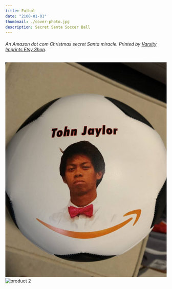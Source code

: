 ```yaml
---
title: Futbol
date: "2100-01-01"
thumbnail: ./cover-photo.jpg
description: Secret Santa Soccer Ball
---
```


###### An Amazon dot com Christmas secret Santa miracle. Printed by <a href ="https://www.etsy.com/shop/VarsityImprints?ref=simple-shop-header-name&listing_id=688179123" target="_blank">Varsity Imprints Etsy Shop</a>.

![product 1](./product1.jpg)
![product 2](./product2.png)
